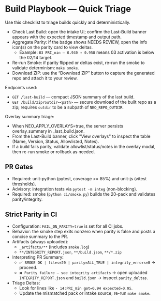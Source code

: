 # Build Playbook — Quick Triage

Use this checklist to triage builds quickly and deterministically.

- Check Last Build: open the intake UI; confirm the Last-Build banner appears with the expected timestamp and output path.
- Aggregate Parity: if the badge shows NEEDS REVIEW, open the info icon(s) on the parity card to view deltas.
  - Example: `03 PRI_min — 0.940 → 0.950` means 03 activation is below the 02/14 target.
- Re-run Smoke: if parity flipped or deltas exist, re-run the smoke to validate determinism: `make smoke`.
- Download ZIP: use the “Download ZIP” button to capture the generated repo and attach it to your review.

Endpoints used:
- `GET /last-build` — compact JSON summary of the last build.
- `GET /build/zip?outdir=<path>` — secure download of the built repo as a zip; requires `outdir` to be a subpath of `NEO_REPO_OUTDIR`.


Overlay summary triage:
- When NEO_APPLY_OVERLAYS=true, the server persists overlay_summary in _last_build.json.
- From the Last-Build banner, click "View overlays" to inspect the table (Name, Version, Status, Allowlisted, Notes).
- If a build fails parity, validate allowlist/status/notes in the overlay modal, then re-run smoke or rollback as needed.

## PR Gates

- Required: unit-python (pytest, coverage >= 85%) and unit-js (vitest thresholds).
- Advisory: integration tests via `pytest -m integ` (non-blocking).
- Required: smoke (`python ci/smoke.py`) builds the 20-pack and validates parity/integrity.

## Strict Parity in CI

- Configuration: `FAIL_ON_PARITY=true` is set for all CI jobs.
- Behavior: the smoke step exits nonzero when parity is false and posts a concise summary to the PR.
- Artifacts (always uploaded):
  - `_artifacts/**` (includes `smoke.log`)
  - `**/INTEGRITY_REPORT.json`, `**/build.json`, `**/*.zip`
- Interpreting PR Summary:
  - `✅ SMOKE OK | files=20 | parity=ALL_TRUE | integrity_errors=0` → proceed.
  - `❌ Parity failure — see integrity artifacts` → open uploaded `INTEGRITY_REPORT.json` and `build.json` → inspect `parity_deltas`.
- Triage Deltas:
  - Look for lines like `- 14:PRI_min got=0.94 expected=0.95`.
  - Update the mismatched pack or intake source; re-run `make smoke`.
